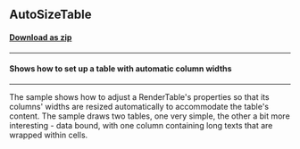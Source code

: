 ## AutoSizeTable
#### [Download as zip](https://grapecity.github.io/DownGit/#/home?url=https://github.com/GrapeCity/ComponentOne-WinForms-Samples/tree/master/NetFramework\Reports\C1Preview.WPF\CS\AutoSizeTable)
____
#### Shows how to set up a table with automatic column widths
____
The sample shows how to adjust a RenderTable's properties so that its columns' widths are resized automatically to accommodate the table's content. The sample draws two tables, one very simple, the other a bit more interesting - data bound, with one column containing long texts that are wrapped within cells. 